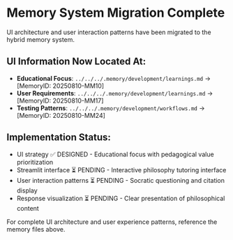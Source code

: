 # Memory System Migration Complete

UI architecture and user interaction patterns have been migrated to the hybrid memory system.

## UI Information Now Located At:

- **Educational Focus**: `../../../.memory/development/learnings.md` → [MemoryID: 20250810-MM10]  
- **User Requirements**: `../../../.memory/development/learnings.md` → [MemoryID: 20250810-MM17]
- **Testing Patterns**: `../../../.memory/development/workflows.md` → [MemoryID: 20250810-MM24]

## Implementation Status:
- UI strategy ✅ DESIGNED - Educational focus with pedagogical value prioritization
- Streamlit interface ⏳ PENDING - Interactive philosophy tutoring interface
- User interaction patterns ⏳ PENDING - Socratic questioning and citation display
- Response visualization ⏳ PENDING - Clear presentation of philosophical content

For complete UI architecture and user experience patterns, reference the memory files above.